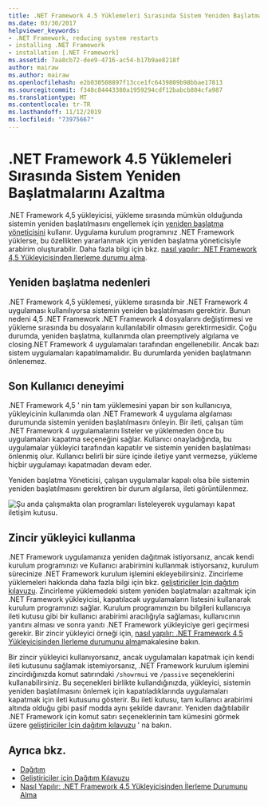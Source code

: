 ```yaml
---
title: .NET Framework 4.5 Yüklemeleri Sırasında Sistem Yeniden Başlatmalarını Azaltma
ms.date: 03/30/2017
helpviewer_keywords:
- .NET Framework, reducing system restarts
- installing .NET Framework
- installation [.NET Framework]
ms.assetid: 7aa8cb72-dee9-4716-ac54-b17b9ae8218f
author: mairaw
ms.author: mairaw
ms.openlocfilehash: e2b030508897f13cce1fc6439809b98bbae17813
ms.sourcegitcommit: f348c84443380a1959294cdf12babcb804cfa987
ms.translationtype: MT
ms.contentlocale: tr-TR
ms.lasthandoff: 11/12/2019
ms.locfileid: "73975667"
---
```

# <a name="reducing-system-restarts-during-net-framework-45-installations"></a>.NET Framework 4.5 Yüklemeleri Sırasında Sistem Yeniden Başlatmalarını Azaltma
.NET Framework 4,5 yükleyicisi, yükleme sırasında mümkün olduğunda sistemin yeniden başlatılmasını engellemek için [yeniden başlatma yöneticisini](/windows/win32/rstmgr/about-restart-manager) kullanır. Uygulama kurulum programınız .NET Framework yüklerse, bu özellikten yararlanmak için yeniden başlatma yöneticisiyle arabirim oluşturabilir. Daha fazla bilgi için bkz. [nasıl yapılır: .NET Framework 4,5 Yükleyicisinden Ilerleme durumu alma](how-to-get-progress-from-the-dotnet-installer.md).  
  
## <a name="reasons-for-a-restart"></a>Yeniden başlatma nedenleri  
 .NET Framework 4,5 yüklemesi, yükleme sırasında bir .NET Framework 4 uygulaması kullanılıyorsa sistemin yeniden başlatılmasını gerektirir. Bunun nedeni 4,5 .NET Framework .NET Framework 4 dosyalarını değiştirmesi ve yükleme sırasında bu dosyaların kullanılabilir olmasını gerektirmesidir. Çoğu durumda, yeniden başlatma, kullanımda olan preemptively algılama ve closing.NET Framework 4 uygulamaları tarafından engellenebilir. Ancak bazı sistem uygulamaları kapatılmamalıdır. Bu durumlarda yeniden başlatmanın önlenemez.  
  
## <a name="end-user-experience"></a>Son Kullanıcı deneyimi  
 .NET Framework 4,5 ' nin tam yüklemesini yapan bir son kullanıcıya, yükleyicinin kullanımda olan .NET Framework 4 uygulama algılaması durumunda sistemin yeniden başlatılmasını önleyin. Bir ileti, çalışan tüm .NET Framework 4 uygulamalarını listeler ve yüklemeden önce bu uygulamaları kapatma seçeneğini sağlar. Kullanıcı onayladığında, bu uygulamalar yükleyici tarafından kapatılır ve sistemin yeniden başlatılması önlenmiş olur. Kullanıcı belirli bir süre içinde iletiye yanıt vermezse, yükleme hiçbir uygulamayı kapatmadan devam eder.  
  
 Yeniden başlatma Yöneticisi, çalışan uygulamalar kapalı olsa bile sistemin yeniden başlatılmasını gerektiren bir durum algılarsa, ileti görüntülenmez.  
  
 ![Şu anda çalışmakta olan programları listeleyerek uygulamayı kapat iletişim kutusu.](./media/reducing-system-restarts/close-application-dialog.png)  
  
## <a name="using-a-chained-installer"></a>Zincir yükleyici kullanma  
 .NET Framework uygulamanıza yeniden dağıtmak istiyorsanız, ancak kendi kurulum programınızı ve Kullanıcı arabirimini kullanmak istiyorsanız, kurulum sürecinize .NET Framework kurulum işlemini ekleyebilirsiniz. Zincirleme yüklemeleri hakkında daha fazla bilgi için bkz. [geliştiriciler Için dağıtım kılavuzu](deployment-guide-for-developers.md). Zincirleme yüklemedeki sistem yeniden başlatmaları azaltmak için .NET Framework yükleyicisi, kapatılacak uygulamaların listesini kullanarak kurulum programınızı sağlar. Kurulum programınızın bu bilgileri kullanıcıya ileti kutusu gibi bir kullanıcı arabirimi aracılığıyla sağlaması, kullanıcının yanıtını alması ve sonra yanıtı .NET Framework yükleyiciye geri geçirmesi gerekir. Bir zincir yükleyici örneği için, [nasıl yapılır: .NET Framework 4,5 Yükleyicisinden Ilerleme durumunu alma](how-to-get-progress-from-the-dotnet-installer.md)makalesine bakın.  
  
 Bir zincir yükleyici kullanıyorsanız, ancak uygulamaları kapatmak için kendi ileti kutusunu sağlamak istemiyorsanız, .NET Framework kurulum işlemini zincirdığınızda komut satırındaki `/showrmui` ve `/passive` seçeneklerini kullanabilirsiniz. Bu seçenekleri birlikte kullandığınızda, yükleyici, sistemin yeniden başlatılmasını önlemek için kapatıladıklarında uygulamaları kapatmak için ileti kutusunu gösterir. Bu ileti kutusu, tam kullanıcı arabirimi altında olduğu gibi pasif modda aynı şekilde davranır. Yeniden dağıtılabilir .NET Framework için komut satırı seçeneklerinin tam kümesini görmek üzere [geliştiriciler Için dağıtım kılavuzu](deployment-guide-for-developers.md) ' na bakın.  
  
## <a name="see-also"></a>Ayrıca bkz.

- [Dağıtım](index.md)
- [Geliştiriciler için Dağıtım Kılavuzu](deployment-guide-for-developers.md)
- [Nasıl Yapılır: .NET Framework 4.5 Yükleyicisinden İlerleme Durumunu Alma](how-to-get-progress-from-the-dotnet-installer.md)

